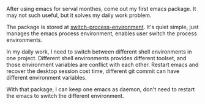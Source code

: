 <!--
.. title: My first emacs package
.. slug: my-first-emacs-package
.. date: 2017-05-18
.. tags: 
.. category: 
.. link: 
.. description: 
.. type: text
-->


After using emacs for serval monthes, come out my first emacs package. It may not such useful, but it solves my daily work problem.

The package is stored at [switch-process-environment](https://github.com/baolonglin/switch-process-environment). It's quiet simple, just manages the emacs process environment, enables user switch the process environments.

In my daily work, I need to switch between different shell environments in one project. Different shell environments provides different toolset, and those environment variables are conflict with each other. Restart emacs and recover the desktop session cost time, different git commit can have different environment variables.

With that package, I can keep one emacs as daemon, don't need to restart the emacs to switch the different environment.